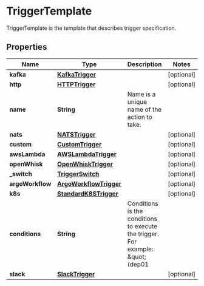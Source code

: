 

# TriggerTemplate

TriggerTemplate is the template that describes trigger specification.
## Properties

Name | Type | Description | Notes
------------ | ------------- | ------------- | -------------
**kafka** | [**KafkaTrigger**](KafkaTrigger.md) |  |  [optional]
**http** | [**HTTPTrigger**](HTTPTrigger.md) |  |  [optional]
**name** | **String** | Name is a unique name of the action to take. | 
**nats** | [**NATSTrigger**](NATSTrigger.md) |  |  [optional]
**custom** | [**CustomTrigger**](CustomTrigger.md) |  |  [optional]
**awsLambda** | [**AWSLambdaTrigger**](AWSLambdaTrigger.md) |  |  [optional]
**openWhisk** | [**OpenWhiskTrigger**](OpenWhiskTrigger.md) |  |  [optional]
**_switch** | [**TriggerSwitch**](TriggerSwitch.md) |  |  [optional]
**argoWorkflow** | [**ArgoWorkflowTrigger**](ArgoWorkflowTrigger.md) |  |  [optional]
**k8s** | [**StandardK8STrigger**](StandardK8STrigger.md) |  |  [optional]
**conditions** | **String** | Conditions is the conditions to execute the trigger. For example: \&quot;(dep01 || dep02) &amp;&amp; dep04\&quot; |  [optional]
**slack** | [**SlackTrigger**](SlackTrigger.md) |  |  [optional]



